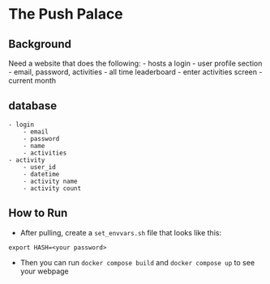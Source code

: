 # The Push Palace

## Background
Need a website that does the following:
    - hosts a login
    - user profile section
        - email, password, activities
    - all time leaderboard
    - enter activities screen
    - current month

## database
    - login
        - email
        - password
        - name
        - activities
    - activity
        - user_id
        - datetime
        - activity name
        - activity count

## How to Run
 - After pulling, create a `set_envvars.sh` file that looks like this:
 ```
export HASH=<your password>
 ```
 - Then you can run `docker compose build` and `docker compose up` to see your webpage
    